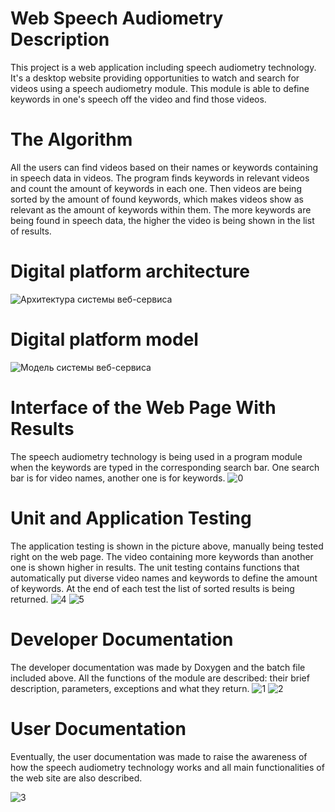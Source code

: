 # Web Speech Audiometry Description
This project is a web application including speech audiometry technology. It's a desktop website providing opportunities to watch and search for videos using a speech audiometry module.
This module is able to define keywords in one's speech off the video and find those videos.
# The Algorithm
All the users can find videos based on their names or keywords containing in speech data in videos. The program finds keywords in relevant videos and count the amount of keywords in each one. Then videos are being sorted by the amount of found keywords, which makes videos show as relevant as the amount of keywords within them. The more keywords are being found in speech data, the higher the video is being shown in the list of results.
# Digital platform architecture

![Архитектура системы веб-сервиса](https://github.com/user-attachments/assets/d8ad4328-1bdd-49c5-aa17-c6bc2e1ec353)
# Digital platform model

![Модель системы веб-сервиса](https://github.com/user-attachments/assets/2a0a23d9-7611-4ac0-87fc-6305d115d393)
# Interface of the Web Page With Results
The speech audiometry technology is being used in a program module when the keywords are typed in the corresponding search bar. One search bar is for video names, another one is for keywords.
![0](https://github.com/darkswan19/WebAppDip/assets/91571026/fcd84455-f3eb-42e2-b2dc-0a7a92450d6c)
# Unit and Application Testing
The application testing is shown in the picture above, manually being tested right on the web page. The video containing more keywords than another one is shown higher in results.
The unit testing contains functions that automatically put diverse video names and keywords to define the amount of keywords. At the end of each test the list of sorted results is being returned.
![4](https://github.com/darkswan19/WebAppDip/assets/91571026/483f8291-689d-407a-b4cd-6d48a819e933)
![5](https://github.com/darkswan19/WebAppDip/assets/91571026/af5ec2ba-3026-42fc-9cd8-65e14f926784)
# Developer Documentation
The developer documentation was made by Doxygen and the batch file included above.
All the functions of the module are described: their brief description, parameters, exceptions and what they return.
![1](https://github.com/darkswan19/WebAppDip/assets/91571026/78d3c010-d340-4f4c-9e4e-dfae500b478f)
![2](https://github.com/darkswan19/WebAppDip/assets/91571026/e722109a-6d17-4158-9263-b2e783a32a6f)
# User Documentation
Eventually, the user documentation was made to raise the awareness of how the speech audiometry technology works and all main functionalities of the web site are also described.

![3](https://github.com/darkswan19/WebAppDip/assets/91571026/f6b8c88a-b760-41d9-a1b2-8b92747d3f8e)
